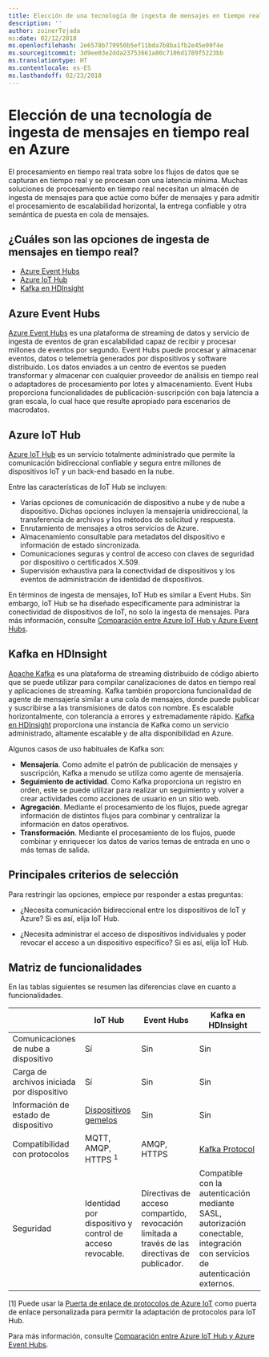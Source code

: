 ```yaml
---
title: Elección de una tecnología de ingesta de mensajes en tiempo real
description: ''
author: zoinerTejada
ms:date: 02/12/2018
ms.openlocfilehash: 2e6578b779950b5ef11bda7b8ba1fb2e45e09f4e
ms.sourcegitcommit: 3d9ee03e2dda23753661a80c7106d1789f5223bb
ms.translationtype: HT
ms.contentlocale: es-ES
ms.lasthandoff: 02/23/2018
---
```

# <a name="choosing-a-real-time-message-ingestion-technology-in-azure"></a>Elección de una tecnología de ingesta de mensajes en tiempo real en Azure

El procesamiento en tiempo real trata sobre los flujos de datos que se capturan en tiempo real y se procesan con una latencia mínima. Muchas soluciones de procesamiento en tiempo real necesitan un almacén de ingesta de mensajes para que actúe como búfer de mensajes y para admitir el procesamiento de escalabilidad horizontal, la entrega confiable y otra semántica de puesta en cola de mensajes. 

## <a name="what-are-your-options-for-real-time-message-ingestion"></a>¿Cuáles son las opciones de ingesta de mensajes en tiempo real?

- [Azure Event Hubs](/azure/event-hubs/)
- [Azure IoT Hub](/azure/iot-hub/)
- [Kafka en HDInsight](/azure/hdinsight/kafka/apache-kafka-get-started)

## <a name="azure-event-hubs"></a>Azure Event Hubs

[Azure Event Hubs](/azure/event-hubs/) es una plataforma de streaming de datos y servicio de ingesta de eventos de gran escalabilidad capaz de recibir y procesar millones de eventos por segundo. Event Hubs puede procesar y almacenar eventos, datos o telemetría generados por dispositivos y software distribuido. Los datos enviados a un centro de eventos se pueden transformar y almacenar con cualquier proveedor de análisis en tiempo real o adaptadores de procesamiento por lotes y almacenamiento. Event Hubs proporciona funcionalidades de publicación-suscripción con baja latencia a gran escala, lo cual hace que resulte apropiado para escenarios de macrodatos.

## <a name="azure-iot-hub"></a>Azure IoT Hub

[Azure IoT Hub](/azure/iot-hub/) es un servicio totalmente administrado que permite la comunicación bidireccional confiable y segura entre millones de dispositivos IoT y un back-end basado en la nube.

Entre las características de IoT Hub se incluyen:

* Varias opciones de comunicación de dispositivo a nube y de nube a dispositivo. Dichas opciones incluyen la mensajería unidireccional, la transferencia de archivos y los métodos de solicitud y respuesta.
* Enrutamiento de mensajes a otros servicios de Azure.
* Almacenamiento consultable para metadatos del dispositivo e información de estado sincronizada.
* Comunicaciones seguras y control de acceso con claves de seguridad por dispositivo o certificados X.509.
* Supervisión exhaustiva para la conectividad de dispositivos y los eventos de administración de identidad de dispositivos.

En términos de ingesta de mensajes, IoT Hub es similar a Event Hubs. Sin embargo, IoT Hub se ha diseñado específicamente para administrar la conectividad de dispositivos de IoT, no solo la ingesta de mensajes. Para más información, consulte [Comparación entre Azure IoT Hub y Azure Event Hubs](/azure/iot-hub/iot-hub-compare-event-hubs). 

## <a name="kafka-on-hdinsight"></a>Kafka en HDInsight

[Apache Kafka](https://kafka.apache.org/) es una plataforma de streaming distribuido de código abierto que se puede utilizar para compilar canalizaciones de datos en tiempo real y aplicaciones de streaming. Kafka también proporciona funcionalidad de agente de mensajería similar a una cola de mensajes, donde puede publicar y suscribirse a las transmisiones de datos con nombre. Es escalable horizontalmente, con tolerancia a errores y extremadamente rápido. [Kafka en HDInsight](/azure/hdinsight/kafka/apache-kafka-get-started) proporciona una instancia de Kafka como un servicio administrado, altamente escalable y de alta disponibilidad en Azure. 

Algunos casos de uso habituales de Kafka son:

* **Mensajería**. Como admite el patrón de publicación de mensajes y suscripción, Kafka a menudo se utiliza como agente de mensajería.
* **Seguimiento de actividad**. Como Kafka proporciona un registro en orden, este se puede utilizar para realizar un seguimiento y volver a crear actividades como acciones de usuario en un sitio web.
* **Agregación**. Mediante el procesamiento de los flujos, puede agregar información de distintos flujos para combinar y centralizar la información en datos operativos.
* **Transformación**. Mediante el procesamiento de los flujos, puede combinar y enriquecer los datos de varios temas de entrada en uno o más temas de salida.

## <a name="key-selection-criteria"></a>Principales criterios de selección

Para restringir las opciones, empiece por responder a estas preguntas:

- ¿Necesita comunicación bidireccional entre los dispositivos de IoT y Azure? Si es así, elija IoT Hub.

- ¿Necesita administrar el acceso de dispositivos individuales y poder revocar el acceso a un dispositivo específico? Si es así, elija IoT Hub.

## <a name="capability-matrix"></a>Matriz de funcionalidades

En las tablas siguientes se resumen las diferencias clave en cuanto a funcionalidades. 

| | IoT Hub | Event Hubs | Kafka en HDInsight |
| --- | --- | --- | --- |
| Comunicaciones de nube a dispositivo | Sí | Sin  | Sin  |
| Carga de archivos iniciada por dispositivo | Sí | Sin  | Sin  |
| Información de estado de dispositivo | [Dispositivos gemelos](/azure/iot-hub/iot-hub-devguide-device-twins) | Sin  | Sin  |
| Compatibilidad con protocolos | MQTT, AMQP, HTTPS <sup>1</sup> | AMQP, HTTPS | [Kafka Protocol](https://cwiki.apache.org/confluence/display/KAFKA/A+Guide+To+The+Kafka+Protocol) |
| Seguridad | Identidad por dispositivo y control de acceso revocable. | Directivas de acceso compartido, revocación limitada a través de las directivas de publicador. | Compatible con la autenticación mediante SASL, autorización conectable, integración con servicios de autenticación externos. |

[1] Puede usar la [Puerta de enlace de protocolos de Azure IoT](/azure/iot-hub/iot-hub-protocol-gateway) como puerta de enlace personalizada para permitir la adaptación de protocolos para IoT Hub.

Para más información, consulte [Comparación entre Azure IoT Hub y Azure Event Hubs](/azure/iot-hub/iot-hub-compare-event-hubs).
